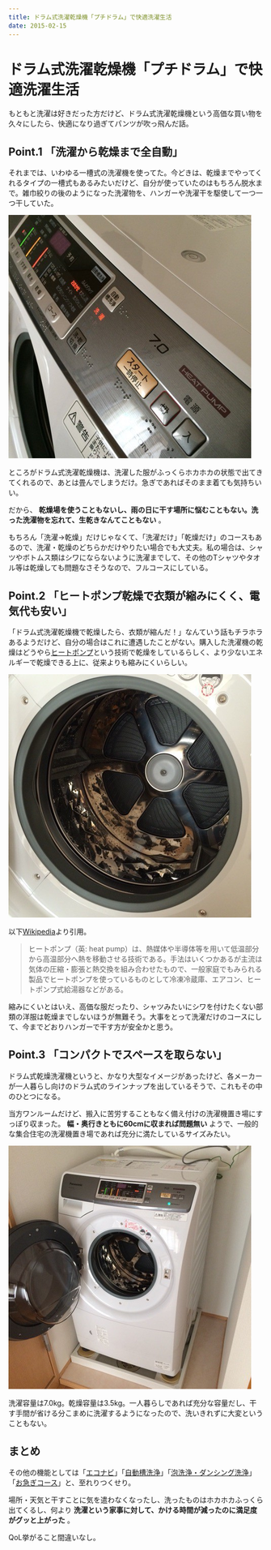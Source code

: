 ```yaml
---
title: ドラム式洗濯乾燥機「プチドラム」で快適洗濯生活
date: 2015-02-15
---
```


# ドラム式洗濯乾燥機「プチドラム」で快適洗濯生活

もともと洗濯は好きだった方だけど、ドラム式洗濯乾燥機という高価な買い物を久々にしたら、快適になり過ぎてパンツが吹っ飛んだ話。

## Point.1 「洗濯から乾燥まで全自動」

それまでは、いわゆる一槽式の洗濯機を使ってた。今どきは、乾燥までやってくれるタイプの一槽式もあるみたいだけど、自分が使っていたのはもちろん脱水まで。雑巾絞りの後のようになった洗濯物を、ハンガーや洗濯干を駆使して一つ一つ干していた。

![](/img/posts/2015/panasonic-petit-drum/menu.jpg)

ところがドラム式洗濯乾燥機は、洗濯した服がふっくらホカホカの状態で出てきてくれるので、あとは畳んでしまうだけ。急ぎであればそのまま着ても気持ちいい。

だから、 **乾燥場を使うこともないし、雨の日に干す場所に悩むこともない。洗った洗濯物を忘れて、生乾きなんてこともない** 。

もちろん「洗濯→乾燥」だけじゃなくて、「洗濯だけ」「乾燥だけ」のコースもあるので、洗濯・乾燥のどちらかだけやりたい場合でも大丈夫。私の場合は、シャツやボトムス類はシワにならないように洗濯までして、その他のTシャツやタオル等は乾燥しても問題なさそうなので、フルコースにしている。

## Point.2 「ヒートポンプ乾燥で衣類が縮みにくく、電気代も安い」


「ドラム式洗濯乾燥機で乾燥したら、衣類が縮んだ！」なんていう話もチラホラあるようだけど、自分の場合はこれに遭遇したことがない。購入した洗濯機の乾燥はどうやら[ヒートポンプ](http://www.hptcj.or.jp/study/tabid/102/Default.aspx)という技術で乾燥をしているらしく、より少ないエネルギーで乾燥できる上に、従来よりも縮みにくいらしい。

![](/img/posts/2015/panasonic-petit-drum/inner.jpg)

以下[Wikipedia](https://ja.wikipedia.org/wiki/%E3%83%92%E3%83%BC%E3%83%88%E3%83%9D%E3%83%B3%E3%83%97)より引用。

> ヒートポンプ（英: heat pump）は、熱媒体や半導体等を用いて低温部分から高温部分へ熱を移動させる技術である。手法はいくつかあるが主流は気体の圧縮・膨張と熱交換を組み合わせたもので、一般家庭でもみられる製品でヒートポンプを使っているものとして冷凍冷蔵庫、エアコン、ヒートポンプ式給湯器などがある。

縮みにくいとはいえ、高価な服だったり、シャツみたいにシワを付けたくない部類の洋服は乾燥までしないほうが無難そう。大事をとって洗濯だけのコースにして、今までどおりハンガーで干す方が安全かと思う。

## Point.3 「コンパクトでスペースを取らない」

ドラム式乾燥洗濯機というと、かなり大型なイメージがあったけど、各メーカーが一人暮らし向けのドラム式のラインナップを出しているそうで、これもその中のひとつになる。

当方ワンルームだけど、搬入に苦労することもなく備え付けの洗濯機置き場にすっぽり収まった。 **幅・奥行きともに60cmに収まれば問題無い** ようで、一般的な集合住宅の洗濯機置き場であれば充分に満たしているサイズみたい。

![](/img/posts/2015/panasonic-petit-drum/all.jpg)

洗濯容量は7.0kg。乾燥容量は3.5kg。一人暮らしであれば充分な容量だし、干す手間が省ける分こまめに洗濯するようになったので、洗いきれずに大変ということもない。

## まとめ

その他の機能としては「[エコナビ](http://panasonic.jp/wash/product/na_vh310l/econavi.html)」「[自動槽洗浄](http://panasonic.jp/wash/product/na_vh310l/auto_cleaning.html)」「[泡洗浄・ダンシング洗浄](http://panasonic.jp/wash/product/na_vh310l/dancing.html)」「[お急ぎコース](http://panasonic.jp/wash/product/na_vh310l/speedy.html)」と、至れりつくせり。

<affiliate-link
  src="https://images-na.ssl-images-amazon.com/images/I/41W13dzl4dL.jpg"
  href="https://www.amazon.co.jp/dp/B00I0OAR92/"
  tag="1000ch-22"
  title="パナソニック 7.0kg ドラム式洗濯乾燥機【左開き】クリスタルホワイトPanasonic　プチドラム　エコナビ NA-VH310L-W">
</affiliate-link>

場所・天気と干すことに気を遣わなくなったし、洗ったものはホカホカふっくら出てくるし、何より **洗濯という家事に対して、かける時間が減ったのに満足度がグッと上がった** 。

QoL挙がること間違いなし。
